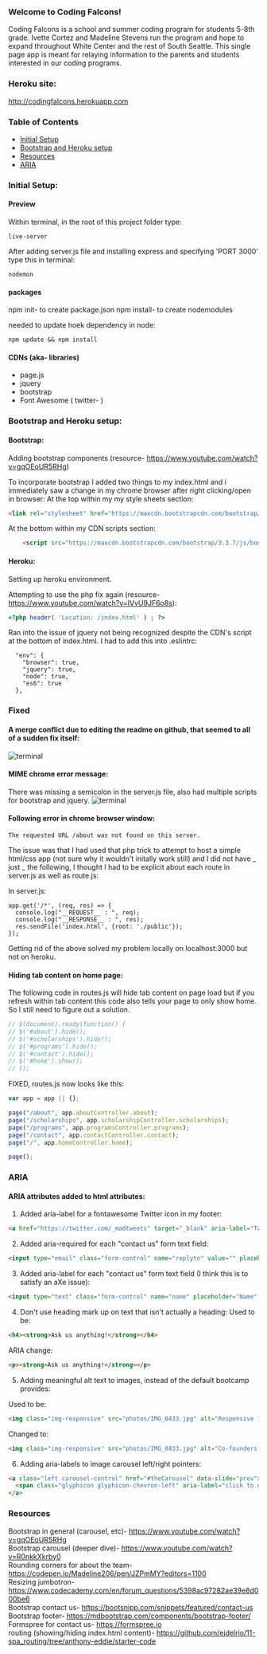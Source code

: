 ### Welcome to Coding Falcons!

Coding Falcons is a school and summer coding program for students 5-8th grade. Ivette Cortez and Madeline Stevens run the program and hope to expand throughout White Center and the rest of South Seattle. This single page app is meant for relaying information to the parents and students interested in our coding programs.

### Heroku site:

http://codingfalcons.herokuapp.com

### Table of Contents

- [Initial Setup](#preview)
- [Bootstrap and Heroku setup](#bootstrap)
- [Resources](#resources)
- [ARIA](#ARIA)

### Initial Setup:

#### Preview

Within terminal, in the root of this project folder type:

```
live-server
```

After adding server.js file and installing express and specifying 'PORT 3000' type this in terminal:

```
nodemon
```

#### packages

npm init- to create package.json
npm install- to create nodemodules

needed to update hoek dependency in node:

```
npm update && npm install
```

#### CDNs (aka- libraries)

- page.js
- jquery
- bootstrap
- Font Awesome ( twitter- <i class="fab fa-twitter-square"></i>)

### Bootstrap and Heroku setup:

#### Bootstrap:

Adding bootstrap components (resource- https://www.youtube.com/watch?v=gqOEoUR5RHg)

To incorporate bootstrap I added two things to my index.html and i immediately saw a change in my chrome browser after right clicking/open in browser:
At the top within my my style sheets section:

```html
<link rel="stylesheet" href="https://maxcdn.bootstrapcdn.com/bootstrap/3.3.7/css/bootstrap.min.css" integrity="sha384-BVYiiSIFeK1dGmJRAkycuHAHRg32OmUcww7on3RYdg4Va+PmSTsz/K68vbdEjh4u" crossorigin="anonymous">
```

At the bottom within my CDN scripts section:

```html
    <script src="https://maxcdn.bootstrapcdn.com/bootstrap/3.3.7/js/bootstrap.min.js" integrity="sha384-Tc5IQib027qvyjSMfHjOMaLkfuWVxZxUPnCJA7l2mCWNIpG9mGCD8wGNIcPD7Txa" crossorigin="anonymous"></script>
```

#### Heroku:

Setting up heroku environment.

Attempting to use the php fix again (resource- https://www.youtube.com/watch?v=IVvU9JF6o8s):

```php
<?php header( 'Location: /index.html' ) ; ?>
```

Ran into the issue of jquery not being recognized despite the CDN's script at the bottom of index.html. I had to add this into .eslintrc:

```
  "env": {
    "browser": true,
    "jquery": true,
    "node": true,
    "es6": true
  },
```

### Fixed

#### A merge conflict due to editing the readme on github, that seemed to all of a sudden fix itself:

![terminal](public/photos/terminal.png)

#### MIME chrome error message:

There was missing a semicolon in the server.js file, also had multiple scripts for bootstrap and jquery.
![terminal](public/photos/screenshot2.png)

#### Following error in chrome browser window:

```
The requested URL /about was not found on this server.
```

The issue was that I had used that php trick to attempt to host a simple html/css app (not sure why it wouldn't initally work still) and I did not have _ just _ the following, I thought I had to be explicit about each route in server.js as well as route.js:

In server.js:

```
app.get('/*', (req, res) => {
  console.log("__REQUEST__ : ", req);
  console.log("__RESPONSE__ : ", res);
  res.sendFile('index.html', {root: './public'});
});
```

Getting rid of the above solved my problem locally on localhost:3000 but not on heroku.

#### Hiding tab content on home page:

The following code in routes.js will hide tab content on page load but if you refresh within tab content this code also tells your page to only show home. So I still need to figure out a solution.

```js
// $(document).ready(function() {
// $('#about').hide();
// $('#scholarships').hide();
// $('#programs').hide();
// $('#contact').hide();
// $('#home').show();
// });
```

FIXED, routes.js now looks like this:

```js
var app = app || {};

page("/about", app.aboutController.about);
page("/scholarships", app.scholarshipController.scholarships);
page("/programs", app.programsController.programs);
page("/contact", app.contactController.contact);
page("/", app.homeController.home);

page();
```

### ARIA

#### ARIA attributes added to html attributes:

1.  Added aria-label for a fontawesome Twitter icon in my footer:

```html
<a href="https://twitter.com/_madtweets" target="_blank" aria-label="Twitter"><i class="fab fa-twitter-square fa-2x"></i></a>
```

2.  Added aria-required for each "contact us" form text field:

```html
<input type="email" class="form-control" name="replyto" value="" placeholder="E-mail" aria-required="true">
```

3.  Added aria-label for each "contact us" form text field (I think this is to satisfy an aXe issue):

```html
<input type="text" class="form-control" name="name" placeholder="Name" aria-label="Form, empty name field" aria-required="true">
```

4.  Don't use heading mark up on text that isn't actually a heading:
    Used to be:

```html
<h4><strong>Ask us anything!</strong></h4>
```

ARIA change:

```html
<p><strong>Ask us anything!</strong></p>
```

5.  Adding meaningful alt text to images, instead of the default bootcamp provides:

Used to be:

```html
<img class="img-responsive" src="photos/IMG_0433.jpg" alt="Responsive imgage">
```

Changed to:

```html
<img class="img-responsive" src="photos/IMG_0433.jpg" alt="Co-founders, Maddy and Ivette pose for selfie">
```

6.  Adding aria-labels to image carousel left/right pointers:

```html
<a class="left carousel-control" href="#theCarousel" data-slide="prev">
  <span class="glyphicon glyphicon-chevron-left" aria-label="click to go to left carousel image"></span>
</a>
```

### Resources

Bootstrap in general (carousel, etc)- https://www.youtube.com/watch?v=gqOEoUR5RHg  
Bootstrap carousel (deeper dive)- https://www.youtube.com/watch?v=R0nkkXkrby0  
Rounding corners for about the team- https://codepen.io/Madeline206/pen/JZPmMY?editors=1100  
Resizing jumbotron- https://www.codecademy.com/en/forum_questions/5398ac97282ae39e8d000be6  
Bootstrap contact us- https://bootsnipp.com/snippets/featured/contact-us  
Bootstrap footer- https://mdbootstrap.com/components/bootstrap-footer/  
Formspree for contact us- https://formspree.io  
routing (showing/hiding index.html content)- https://github.com/ejdelrio/11-spa_routing/tree/anthony-eddie/starter-code
